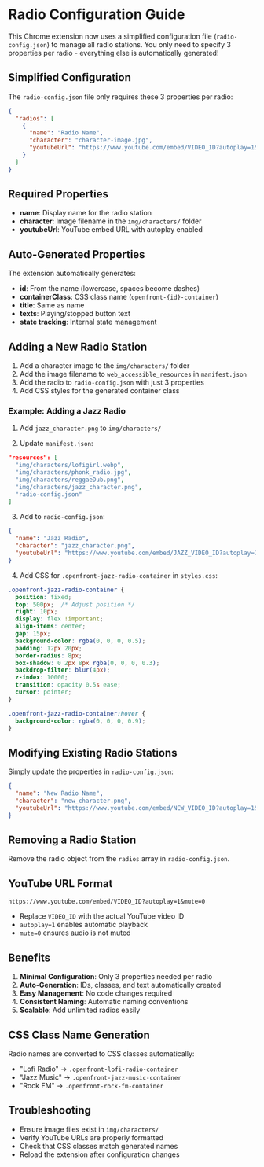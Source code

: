 # Radio Configuration Guide

This Chrome extension now uses a simplified configuration file (`radio-config.json`) to manage all radio stations. You only need to specify 3 properties per radio - everything else is automatically generated!

## Simplified Configuration

The `radio-config.json` file only requires these 3 properties per radio:

```json
{
  "radios": [
    {
      "name": "Radio Name",
      "character": "character-image.jpg",
      "youtubeUrl": "https://www.youtube.com/embed/VIDEO_ID?autoplay=1&mute=0"
    }
  ]
}
```

## Required Properties

- **name**: Display name for the radio station
- **character**: Image filename in the `img/characters/` folder
- **youtubeUrl**: YouTube embed URL with autoplay enabled

## Auto-Generated Properties

The extension automatically generates:
- **id**: From the name (lowercase, spaces become dashes)
- **containerClass**: CSS class name (`openfront-{id}-container`)
- **title**: Same as name
- **texts**: Playing/stopped button text
- **state tracking**: Internal state management

## Adding a New Radio Station

1. Add a character image to the `img/characters/` folder
2. Add the image filename to `web_accessible_resources` in `manifest.json`
3. Add the radio to `radio-config.json` with just 3 properties
4. Add CSS styles for the generated container class

### Example: Adding a Jazz Radio

1. Add `jazz_character.png` to `img/characters/`

2. Update `manifest.json`:
```json
"resources": [
  "img/characters/lofigirl.webp",
  "img/characters/phonk_radio.jpg",
  "img/characters/reggaeDub.png",
  "img/characters/jazz_character.png",
  "radio-config.json"
]
```

3. Add to `radio-config.json`:
```json
{
  "name": "Jazz Radio",
  "character": "jazz_character.png",
  "youtubeUrl": "https://www.youtube.com/embed/JAZZ_VIDEO_ID?autoplay=1&mute=0"
}
```

4. Add CSS for `.openfront-jazz-radio-container` in `styles.css`:
```css
.openfront-jazz-radio-container {
  position: fixed;
  top: 500px;  /* Adjust position */
  right: 10px;
  display: flex !important;
  align-items: center;
  gap: 15px;
  background-color: rgba(0, 0, 0, 0.5);
  padding: 12px 20px;
  border-radius: 8px;
  box-shadow: 0 2px 8px rgba(0, 0, 0, 0.3);
  backdrop-filter: blur(4px);
  z-index: 10000;
  transition: opacity 0.5s ease;
  cursor: pointer;
}

.openfront-jazz-radio-container:hover {
  background-color: rgba(0, 0, 0, 0.9);
}
```

## Modifying Existing Radio Stations

Simply update the properties in `radio-config.json`:

```json
{
  "name": "New Radio Name",
  "character": "new_character.png",
  "youtubeUrl": "https://www.youtube.com/embed/NEW_VIDEO_ID?autoplay=1&mute=0"
}
```

## Removing a Radio Station

Remove the radio object from the `radios` array in `radio-config.json`.

## YouTube URL Format

```
https://www.youtube.com/embed/VIDEO_ID?autoplay=1&mute=0
```

- Replace `VIDEO_ID` with the actual YouTube video ID
- `autoplay=1` enables automatic playback
- `mute=0` ensures audio is not muted

## Benefits

1. **Minimal Configuration**: Only 3 properties needed per radio
2. **Auto-Generation**: IDs, classes, and text automatically created
3. **Easy Management**: No code changes required
4. **Consistent Naming**: Automatic naming conventions
5. **Scalable**: Add unlimited radios easily

## CSS Class Name Generation

Radio names are converted to CSS classes automatically:
- "Lofi Radio" → `.openfront-lofi-radio-container`
- "Jazz Music" → `.openfront-jazz-music-container`
- "Rock FM" → `.openfront-rock-fm-container`

## Troubleshooting

- Ensure image files exist in `img/characters/`
- Verify YouTube URLs are properly formatted
- Check that CSS classes match generated names
- Reload the extension after configuration changes
